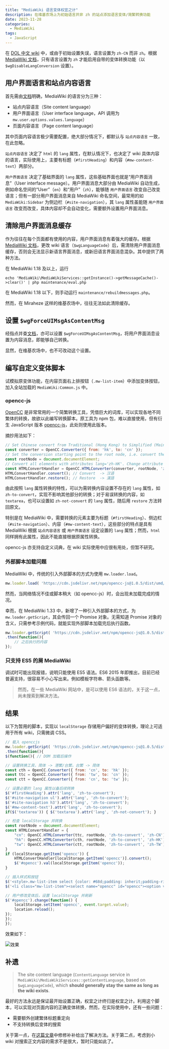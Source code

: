 ```yaml
---
title: "MediaWiki 语言变体权宜之计"
description: 在维基农场上为初始语言并非 zh 的站点添加语言变体/简繁转换功能
date: 2023-11-28
categories:
  - MediaWiki
tags:
  - JavaScript
---
```

在 [DOL 中文 wiki](https://degreesoflewditycn.miraheze.org/) 中，或由于初始设置失误，语言设置为 `zh-CN` 而非 `zh`。根据 [MediaWiki 文档](https://www.mediawiki.org/wiki/Manual:$wgDisableLangConversion/zh)，只有语言设置为 `zh` 才能启用自带的变体转换功能（以 `$wgDisableLangConversion` 设置）。

## 用户界面语言和站点内容语言

首先需由[文档](https://www.mediawiki.org/wiki/Manual:Language)明确，MediaWiki 的语言分为三种：

- 站点内容语言（Site content language）
- 用户界面语言（User interface language，API 调用为 `mw.user.options.values.language`）
- 页面内容语言（Page content language）

其中页面内容语言极少需要配置，绝大部分情况下，都默认与 `站点内容语言` 一致，在此忽略。

`站点内容语言` 决定了 `html` 的 `lang` 属性，在默认情况下，也决定了 wiki 具体内容的语言，实际使用上，主要有标题（`#firstHeading`）和内容（`#mw-content-text`）两部分。

`用户界面语言` 决定了基础界面的 `lang` 属性，这些基础界面也就是“用户界面消息”（User interface message）。用户界面消息大部分由 MediaWiki 自动生成，例如命名空间的“User”（`en`）和“用户”（`zh`），能够随 `用户界面语言` 改变自己改变语言；但有一部分用户界面消息来自 MediaWiki 命名空间，最常用的如 `MediaWiki:Sidebar` 为侧边栏（`#site-navigation`），其 `lang` 属性虽能随 `用户界面语言` 改变而改变，具体内容却不会自动变化，需要额外设置用户界面消息。

## 清除用户界面消息缓存

作为往往在每个页面都有使用的内容，用户界面消息有着强大的缓存。根据 [MediaWiki 文档](https://www.mediawiki.org/wiki/Manual:$wgLanguageCode)，更改 wiki 语言（`$wgLanguageCode`）后，需清除用户界面消息缓存，否则会无法显示新语言界面消息，或新旧语言界面消息混杂。其中提供了两种方法。

在 MediaWiki 1.18 及以上，运行

```shell
echo 'MediaWiki\MediaWikiServices::getInstance()->getMessageCache()->clear()' | php maintenance/eval.php
```

在 MediaWiki 1.18 以下，则手动运行 `maintenance/rebuildmessages.php`。

然而，在 Miraheze 这样的维基农场中，往往无法如此清除缓存。

## 设置 `$wgForceUIMsgAsContentMsg`

经指点并查[文档](https://www.mediawiki.org/wiki/Manual:$wgForceUIMsgAsContentMsg)，亦可以设置 `$wgForceUIMsgAsContentMsg`，将用户界面消息设置为内容消息，即能够自己转换。

显然，在维基农场中，也不可改动这个设置。

## 编写自定义变体脚本

试模拟原变体功能，在内容页面右上排按钮（`.mw-list-item`）中添加变体按钮，加入全站加载的 `MediaWiki:Common.js` 中。

### opencc-js

[OpenCC](https://github.com/BYVoid/OpenCC) 是非常常用的一个简繁转换工具，凭借巨大的词库，可以实现各地不同繁体的转换，故欲以此编写转换脚本。原工具为 npm 包，难以直接使用，但有衍生 JavaScript 版本 [opencc-js](https://github.com/nk2028/opencc-js)，此处则使用此版本。

摘抄用法如下：

```js
// Set Chinese convert from Traditional (Hong Kong) to Simplified (Mainland China)
const converter = OpenCC.Converter({ from: 'hk', to: 'cn' });
// Set the conversion starting point to the root node, i.e. convert the whole page
const rootNode = document.documentElement;
// Convert all elements with attributes lang='zh-HK'. Change attribute value to lang='zh-CN'
const HTMLConvertHandler = OpenCC.HTMLConverter(converter, rootNode, 'zh-HK', 'zh-CN');
HTMLConvertHandler.convert(); // Convert  -> 汉语
HTMLConvertHandler.restore(); // Restore  -> 漢語
```

由此按照 `lang` 属性转换的特性，可以为需转换内容设置不存在的 `lang` 属性，如 `zh-to-convert`，实现不影响其他部分的转换；对于易误转换的内容，如 `textarea`，也可以设置如 `zh-not-convert` 的 `lang` 属性，随后用 `restore` 方法转回原文。

特别是在 MediaWiki 中，需要转换的元素主要为标题（`#firstHeading`）、侧边栏（`#site-navigation`）、内容（`#mw-content-text`），这些部分的特点是具有 MediaWiki 根据 `站点内容语言` 或 `用户界面语言` 设定设置的 `lang` 属性；然而，`html` 同样拥有此属性，因此不能直接根据原属性转换。

opencc-js 亦支持自定义词典，在 wiki 实际使用中应很有用处，但暂不研究。

### 外部脚本加载问题

MediaWiki 中，传统的引入外部脚本的方式为使用 `mw.loader.load`。

```js
mw.loader.load( 'https://cdn.jsdelivr.net/npm/opencc-js@1.0.5/dist/umd/full.js' );
```

然而，当网络情况不佳或脚本稍大（如 opencc-js）时，会出现未加载完成的情况。

幸而，在 MediaWiki 1.33 中，新增了一种引入外部脚本的方式，为 `mw.loader.getScript`，其会传回一个 Promise 对象。无需知道 Promise 对象的含义，只需参考示例代码，就能实现外部脚本加载完后执行函数。

```js
mw.loader.getScript( 'https://cdn.jsdelivr.net/npm/opencc-js@1.0.5/dist/umd/full.js' )
.then(function(){
    // 之后执行的内容
});
```

### 只支持 ES5 的屑 MediaWiki

调试时可能出现报错，说明只能使用 ES5 语法。ES6 2015 年即推出，目前已经普遍支持，很容易不小心写出来。例如模板字符串、箭头函数等。

> 然而，在一些 MediaWiki 网站中，是可以使用 ES6 语法的，关于这一点，尚未搜索到解决方法。

## 结果

以下为暂用的脚本，实现以 `localStorage` 存储用户偏好的变体转换，理论上可适用于所有 wiki，只需微调 CSS。

```js
// 载入 openccjs
mw.loader.getScript( 'https://cdn.jsdelivr.net/npm/opencc-js@1.0.5/dist/umd/full.js' )
.then(function(){
$(function(){ // DOM 加载后操作

// 设置转换工具，简体 -> 港繁/台繁，台繁 -> 简体
const cth = OpenCC.Converter({ from: 'cn', to: 'hk' });
const ttc = OpenCC.Converter({ from: 'tw', to: 'cn' });
const ctt = OpenCC.Converter({ from: 'cn', to: 'tw' });

// 设置必要的 lang 属性以备后续转换
$('#firstHeading').attr('lang', 'zh-to-convert');
$('#site-navigation ul').attr('lang', 'zh-to-convert');
$('#site-navigation h3').attr('lang', 'zh-to-convert');
$('#mw-content-text').attr('lang', 'zh-to-convert');
if($('textarea')) { $('textarea').attr('lang', 'zh-not-convert'); }

// 检查 localStorage 并转换
const rootNode = document.documentElement;
const HTMLConvertHandler = {
    "cn": OpenCC.HTMLConverter(ttc, rootNode, 'zh-to-convert', 'zh-CN'),
    "hk": OpenCC.HTMLConverter(cth, rootNode, 'zh-to-convert', 'zh-HK'),
    "tw": OpenCC.HTMLConverter(ctt, rootNode, 'zh-to-convert', 'zh-TW'),
}
if (localStorage.getItem('opencc')) {
    HTMLConvertHandler[localStorage.getItem('opencc')].convert();
    $('#opencc').val(localStorage.getItem('opencc'));
}

// 插入样式和按钮
$('<style>.mw-list-item select {color: #68d;padding: inherit;padding-right: 2em;background-color: transparent;cursor: pointer;border: none;}.mw-list-item select:hover {border: none;}</style>').appendTo('body');
$('<li class="mw-list-item"><select name="opencc" id="opencc"><option value="">不转换</option><option value="cn">大陆简体</option><option value="hk">港澳繁体</option><option value="tw">台湾繁体</option></select></li>').appendTo($('#p-views ul'));

// 用户修改变体后，设置 localStorage 并刷新
$('#opencc').change(function() {
    localStorage.setItem('opencc', event.target.value);
    location.reload();
});
});
});
```

效果如下：

![效果](https://p.sda1.dev/14/54b68f6a606d0f24cf6e52e6f530e875/QQ截图20231112182613.png)

## 补遗

> The site content language (`ContentLanguage` service in `MediaWiki\MediaWikiServices::getContentLanguage`, based on `$wgLanguageCode`), which **should generally stay the same as long as the wiki exists**.

最好的方法永远是保证最开始设置正确，权宜之计终归是权宜之计。利用这个脚本，可以实现对页面内容的正确变体转换，然而，在实际使用中，还有一些问题：

- 需要额外创建繁体标题重定向
- 不支持转换后变体的搜索

关于第一点，在[这篇文章](/p/mediawiki-语言变体补遗/)中修修补补给出了解决方法。关于第二点，考虑到小 wiki 对搜索正文内容的需求不是很大，暂时只能如此了。
